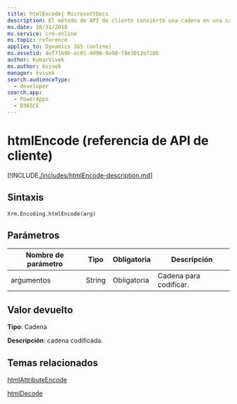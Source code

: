 ```yaml
---
title: htmlEncode| MicrosoftDocs
description: El método de API de cliente convierte una cadena en una cadena codificada con HTML.
ms.date: 10/31/2018
ms.service: crm-online
ms.topic: reference
applies_to: Dynamics 365 (online)
ms.assetid: 4ef7160b-ac01-4d08-8a98-f8e3012ef20b
author: KumarVivek
ms.author: kvivek
manager: kvivek
search.audienceType:
  - developer
search.app:
  - PowerApps
  - D365CE
---
```

# <a name="htmlencode-client-api-reference"></a>htmlEncode (referencia de API de cliente)



[!INCLUDE[./includes/htmlEncode-description.md](./includes/htmlEncode-description.md)] 

## <a name="syntax"></a>Sintaxis

`Xrm.Encoding.htmlEncode(arg)`

## <a name="parameters"></a>Parámetros

|Nombre de parámetro        | Tipo           | Obligatoria  |Descripción  |
| ------------- |-------------| -----|-----|
|argumentos        | String           | Obligatoria  |Cadena para codificar.  |


## <a name="return-value"></a>Valor devuelto

**Tipo**: Cadena

**Descripción**: cadena codificada.

## <a name="related-topics"></a>Temas relacionados
[htmlAttributeEncode](htmlAttributeEncode.md)

[htmlDecode](htmlDecode.md)
